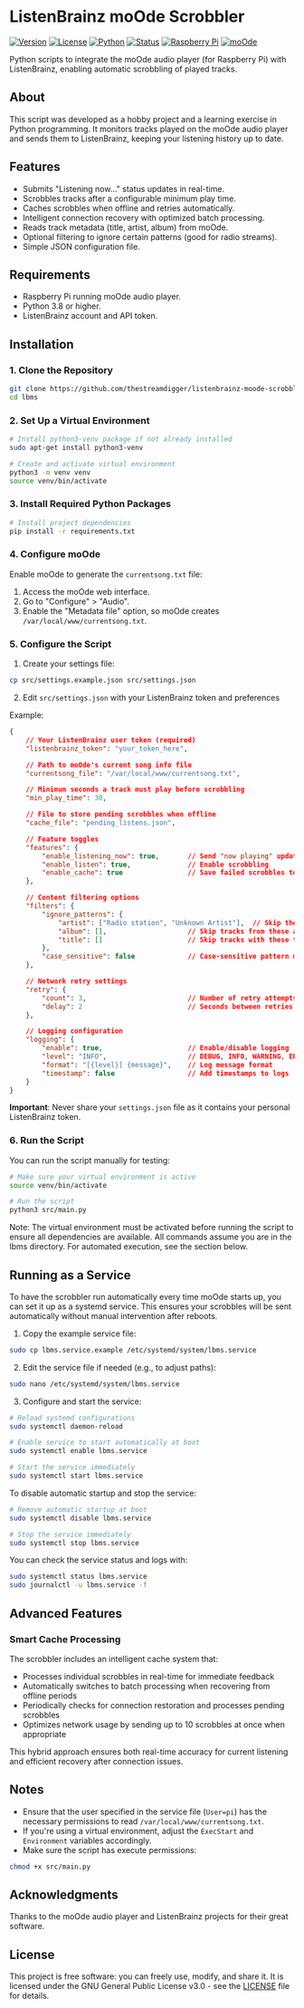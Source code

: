 # ListenBrainz moOde Scrobbler
[![Version](https://img.shields.io/badge/version-1.0.2-blue.svg)](https://github.com/thestreamdigger/listenbrainz-moode-scrobbler)
[![License](https://img.shields.io/badge/license-GPL%20v3-green.svg)](LICENSE)
[![Python](https://img.shields.io/badge/python-3.8%2B-blue.svg)](https://www.python.org/)
[![Status](https://img.shields.io/badge/status-stable-brightgreen.svg)]()
[![Raspberry Pi](https://img.shields.io/badge/platform-Raspberry%20Pi-C51A4A.svg)](https://www.raspberrypi.org/)
[![moOde](https://img.shields.io/badge/works%20with-moOde%20audio-orange.svg)](https://moodeaudio.org/)

Python scripts to integrate the moOde audio player (for Raspberry Pi) with ListenBrainz, enabling automatic scrobbling of played tracks.

## About

This script was developed as a hobby project and a learning exercise in Python programming. It monitors tracks played on the moOde audio player and sends them to ListenBrainz, keeping your listening history up to date.

## Features

- Submits "Listening now..." status updates in real-time.
- Scrobbles tracks after a configurable minimum play time.
- Caches scrobbles when offline and retries automatically.
- Intelligent connection recovery with optimized batch processing.
- Reads track metadata (title, artist, album) from moOde.
- Optional filtering to ignore certain patterns (good for radio streams).
- Simple JSON configuration file.

## Requirements

- Raspberry Pi running moOde audio player.
- Python 3.8 or higher.
- ListenBrainz account and API token.

## Installation

### 1. Clone the Repository

```bash
git clone https://github.com/thestreamdigger/listenbrainz-moode-scrobbler.git lbms
cd lbms
```

### 2. Set Up a Virtual Environment

```bash
# Install python3-venv package if not already installed
sudo apt-get install python3-venv

# Create and activate virtual environment
python3 -m venv venv
source venv/bin/activate
```

### 3. Install Required Python Packages

```bash
# Install project dependencies
pip install -r requirements.txt
```

### 4. Configure moOde

Enable moOde to generate the `currentsong.txt` file:

1. Access the moOde web interface.
2. Go to "Configure" > "Audio".
3. Enable the "Metadata file" option, so moOde creates `/var/local/www/currentsong.txt`.

### 5. Configure the Script

1. Create your settings file:
```bash
cp src/settings.example.json src/settings.json
```

2. Edit `src/settings.json` with your ListenBrainz token and preferences

Example:

```json
{
    // Your ListenBrainz user token (required)
    "listenbrainz_token": "your_token_here",

    // Path to moOde's current song info file
    "currentsong_file": "/var/local/www/currentsong.txt",

    // Minimum seconds a track must play before scrobbling
    "min_play_time": 30,

    // File to store pending scrobbles when offline
    "cache_file": "pending_listens.json",

    // Feature toggles
    "features": {
        "enable_listening_now": true,       // Send "now playing" updates
        "enable_listen": true,              // Enable scrobbling
        "enable_cache": true                // Save failed scrobbles to retry later
    },

    // Content filtering options
    "filters": {
        "ignore_patterns": {
            "artist": ["Radio station", "Unknown Artist"],  // Skip these artists
            "album": [],                    // Skip tracks from these albums
            "title": []                     // Skip tracks with these titles
        },
        "case_sensitive": false             // Case-sensitive pattern matching
    },

    // Network retry settings
    "retry": {
        "count": 3,                         // Number of retry attempts
        "delay": 2                          // Seconds between retries
    },

    // Logging configuration
    "logging": {
        "enable": true,                     // Enable/disable logging
        "level": "INFO",                    // DEBUG, INFO, WARNING, ERROR, CRITICAL
        "format": "[{level}] {message}",    // Log message format
        "timestamp": false                  // Add timestamps to logs
    }
}
```

**Important**: Never share your `settings.json` file as it contains your personal ListenBrainz token.

### 6. Run the Script

You can run the script manually for testing:

```bash
# Make sure your virtual environment is active
source venv/bin/activate

# Run the script
python3 src/main.py
```

Note: The virtual environment must be activated before running the script to ensure all dependencies are available. All commands assume you are in the lbms directory. For automated execution, see the section below.

## Running as a Service

To have the scrobbler run automatically every time moOde starts up, you can set it up as a systemd service. This ensures your scrobbles will be sent automatically without manual intervention after reboots.

1. Copy the example service file:
```bash
sudo cp lbms.service.example /etc/systemd/system/lbms.service
```

2. Edit the service file if needed (e.g., to adjust paths):
```bash
sudo nano /etc/systemd/system/lbms.service
```

3. Configure and start the service:
```bash
# Reload systemd configurations
sudo systemctl daemon-reload

# Enable service to start automatically at boot
sudo systemctl enable lbms.service

# Start the service immediately
sudo systemctl start lbms.service
```

To disable automatic startup and stop the service:
```bash
# Remove automatic startup at boot
sudo systemctl disable lbms.service

# Stop the service immediately
sudo systemctl stop lbms.service
```

You can check the service status and logs with:
```bash
sudo systemctl status lbms.service
sudo journalctl -u lbms.service -f
```

## Advanced Features

### Smart Cache Processing

The scrobbler includes an intelligent cache system that:

- Processes individual scrobbles in real-time for immediate feedback
- Automatically switches to batch processing when recovering from offline periods
- Periodically checks for connection restoration and processes pending scrobbles
- Optimizes network usage by sending up to 10 scrobbles at once when appropriate

This hybrid approach ensures both real-time accuracy for current listening and efficient recovery after connection issues.

## Notes

- Ensure that the user specified in the service file (`User=pi`) has the necessary permissions to read `/var/local/www/currentsong.txt`.
- If you're using a virtual environment, adjust the `ExecStart` and `Environment` variables accordingly.
- Make sure the script has execute permissions:

```bash
chmod +x src/main.py
```

## Acknowledgments

Thanks to the moOde audio player and ListenBrainz projects for their great software.

## License

This project is free software: you can freely use, modify, and share it. It is licensed under the GNU General Public License v3.0 - see the [LICENSE](LICENSE) file for details.
